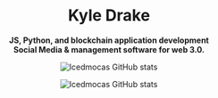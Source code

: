 <div align = center>
  
# Kyle Drake
  
**JS, Python, and blockchain application development** <br>
**Social Media & management software for web 3.0.**
<br>

 <!-----------------------------------{ Git Stats 1 }-------------------------------->
![Icedmocas GitHub stats](https://github-readme-stats.vercel.app/api?username=icedmoca&bg_color=30,e96443,904e95&title_color=fff&text_color=fff)
<!-----------------------------------{ Badges display }-------------------------------->
  
![Icedmocas GitHub stats](https://github-readme-stats.vercel.app/api?username=icedmoca&show_icons=true&theme=radical)
